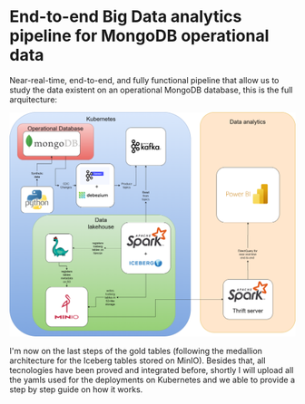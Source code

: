 # End-to-end Big Data analytics pipeline for MongoDB operational data 

Near-real-time, end-to-end, and fully functional pipeline that allow us to study the data existent on an operational MongoDB database, this is the full arquitecture:

![Kubernetes architecture](Project.drawio.png)

I'm now on the last steps of the gold tables (following the medallion architecture for the Iceberg tables stored on MinIO). Besides that, all tecnologíes have been proved and integrated before, shortly I will upload all the yamls used for the deployments on Kubernetes and we able to provide a step by step guide on how it works.
